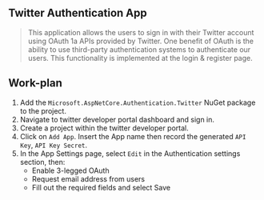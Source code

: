## Twitter Authentication App
> This application allows the users to sign in with their Twitter account using OAuth 1a APIs provided by Twitter. One benefit of OAuth is the ability to use third-party authentication systems to authenticate our users. This functionality is implemented at the login & register page.

## Work-plan
1. Add the `Microsoft.AspNetCore.Authentication.Twitter` NuGet package to the project.
2. Navigate to twitter developer portal dashboard and sign in.
3. Create a project within the twitter developer portal.
4. Click on `Add App`. Insert the App name then record the generated `API Key`, `API Key Secret`. 
5. In the App Settings page, select `Edit` in the Authentication settings section, then:
    - Enable 3-legged OAuth
    - Request email address from users
    - Fill out the required fields and select Save
